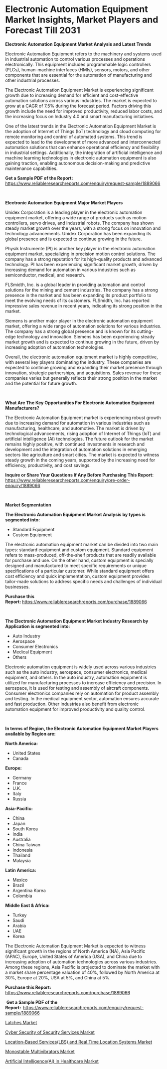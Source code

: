 <p><h1>Electronic Automation Equipment Market Insights, Market Players and Forecast Till 2031</h1></p><p><strong>Electronic Automation Equipment Market Analysis and Latest Trends</strong></p>
<p><p>Electronic Automation Equipment refers to the machinery and systems used in industrial automation to control various processes and operations electronically. This equipment includes programmable logic controllers (PLCs), human-machine interfaces (HMIs), sensors, motors, and other components that are essential for the automation of manufacturing and other industrial processes.</p><p>The Electronic Automation Equipment Market is experiencing significant growth due to increasing demand for efficient and cost-effective automation solutions across various industries. The market is expected to grow at a CAGR of 7.5% during the forecast period. Factors driving this growth include the need for improved productivity, reduced labor costs, and the increasing focus on Industry 4.0 and smart manufacturing initiatives.</p><p>One of the latest trends in the Electronic Automation Equipment Market is the adoption of Internet of Things (IoT) technology and cloud computing for remote monitoring and control of automated systems. This trend is expected to lead to the development of more advanced and interconnected automation solutions that can enhance operational efficiency and flexibility in industrial settings. Additionally, the integration of artificial intelligence and machine learning technologies in electronic automation equipment is also gaining traction, enabling autonomous decision-making and predictive maintenance capabilities.</p></p>
<p><strong>Get a Sample PDF of the Report:&nbsp;</strong> <a href="https://www.reliableresearchreports.com/enquiry/request-sample/1889066">https://www.reliableresearchreports.com/enquiry/request-sample/1889066</a></p>
<p>&nbsp;</p>
<p><strong>Electronic Automation Equipment Major Market Players</strong></p>
<p><p>Unidex Corporation is a leading player in the electronic automation equipment market, offering a wide range of products such as motion controllers, servo drives, and industrial robots. The company has shown steady market growth over the years, with a strong focus on innovation and technology advancements. Unidex Corporation has been expanding its global presence and is expected to continue growing in the future.</p><p>Physik Instrumente (PI) is another key player in the electronic automation equipment market, specializing in precision motion control solutions. The company has a strong reputation for its high-quality products and advanced technology. PI has been experiencing significant market growth, driven by increasing demand for automation in various industries such as semiconductor, medical, and research.</p><p>FLSmidth, Inc. is a global leader in providing automation and control solutions for the mining and cement industries. The company has a strong presence in the market and has been expanding its product portfolio to meet the evolving needs of its customers. FLSmidth, Inc. has reported impressive sales revenue in recent years, indicating its strong position in the market.</p><p>Siemens is another major player in the electronic automation equipment market, offering a wide range of automation solutions for various industries. The company has a strong global presence and is known for its cutting-edge technology and innovation. Siemens has been experiencing steady market growth and is expected to continue growing in the future, driven by increasing adoption of automation technologies.</p><p>Overall, the electronic automation equipment market is highly competitive, with several key players dominating the industry. These companies are expected to continue growing and expanding their market presence through innovation, strategic partnerships, and acquisitions. Sales revenue for these companies varies but generally reflects their strong position in the market and the potential for future growth.</p></p>
<p>&nbsp;</p>
<p><strong>What Are The Key Opportunities For Electronic Automation Equipment Manufacturers?</strong></p>
<p><p>The Electronic Automation Equipment market is experiencing robust growth due to increasing demand for automation in various industries such as manufacturing, healthcare, and automotive. The market is driven by technological advancements, rising adoption of Internet of Things (IoT) and artificial intelligence (AI) technologies. The future outlook for the market remains highly positive, with continued investments in research and development and the integration of automation solutions in emerging sectors like agriculture and smart cities. The market is expected to witness steady growth in the coming years, supported by the increasing need for efficiency, productivity, and cost savings.</p></p>
<p><strong>Inquire or Share Your Questions If Any Before Purchasing This Report:</strong> <a href="https://www.reliableresearchreports.com/enquiry/pre-order-enquiry/1889066">https://www.reliableresearchreports.com/enquiry/pre-order-enquiry/1889066</a></p>
<p>&nbsp;</p>
<p><strong>Market Segmentation</strong></p>
<p><strong>The Electronic Automation Equipment Market Analysis by types is segmented into:</strong></p>
<p><ul><li>Standard Equipment</li><li>Custom Equipment</li></ul></p>
<p><p>The electronic automation equipment market can be divided into two main types: standard equipment and custom equipment. Standard equipment refers to mass-produced, off-the-shelf products that are readily available for purchase and use. On the other hand, custom equipment is specially designed and manufactured to meet specific requirements or unique specifications of a particular customer. While standard equipment offers cost efficiency and quick implementation, custom equipment provides tailor-made solutions to address specific needs and challenges of individual businesses.</p></p>
<p><strong>Purchase this Report:&nbsp;</strong><a href="https://www.reliableresearchreports.com/purchase/1889066">https://www.reliableresearchreports.com/purchase/1889066</a></p>
<p>&nbsp;</p>
<p><strong>The Electronic Automation Equipment Market Industry Research by Application is segmented into:</strong></p>
<p><ul><li>Auto Industry</li><li>Aerospace</li><li>Consumer Electronics</li><li>Medical Equipment</li><li>Others</li></ul></p>
<p><p>Electronic automation equipment is widely used across various industries such as the auto industry, aerospace, consumer electronics, medical equipment, and others. In the auto industry, automation equipment is utilized for manufacturing processes to increase efficiency and precision. In aerospace, it is used for testing and assembly of aircraft components. Consumer electronics companies rely on automation for product assembly and testing. In the medical equipment sector, automation ensures accurate and fast production. Other industries also benefit from electronic automation equipment for improved productivity and quality control.</p></p>
<p>&nbsp;</p>
<p><strong>In terms of Region, the Electronic Automation Equipment Market Players available by Region are:</strong></p>
<p>
    <p> <strong> North America: </strong>
        <ul>
            <li>United States</li>
            <li>Canada</li>
        </ul>
        </p> 
    <p> <strong> Europe: </strong>
        <ul>
            <li>Germany</li>
            <li>France</li>
            <li>U.K.</li>
            <li>Italy</li>
            <li>Russia</li>
        </ul>
        </p> 
    <p> <strong> Asia-Pacific: </strong>
        <ul>
            <li>China</li>
            <li>Japan</li>
            <li>South Korea</li>
            <li>India</li>
            <li>Australia</li>
            <li>China Taiwan</li>
            <li>Indonesia</li>
            <li>Thailand</li>
            <li>Malaysia</li>
        </ul>
        </p> 
    <p> <strong> Latin America: </strong>
        <ul>
            <li>Mexico</li>
            <li>Brazil</li>
            <li>Argentina Korea</li>
            <li>Colombia</li>
        </ul>
        </p> 
    <p> <strong> Middle East & Africa: </strong>
        <ul>
            <li>Turkey</li>
            <li>Saudi</li>
            <li>Arabia</li>
            <li>UAE</li>
            <li>Korea</li>
        </ul>
    </p>
    </p>
<p><p>The Electronic Automation Equipment Market is expected to witness significant growth in the regions of North America (NA), Asia Pacific (APAC), Europe, United States of America (USA), and China due to increasing adoption of automation technologies across various industries. Among these regions, Asia Pacific is projected to dominate the market with a market share percentage valuation of 40%, followed by North America at 30%, Europe at 20%, USA at 5%, and China at 5%.</p></p>
<p><strong>Purchase this Report: </strong><a href="https://www.reliableresearchreports.com/purchase/1889066">https://www.reliableresearchreports.com/purchase/1889066</a></p>
<p>&nbsp;<strong>Get a Sample PDF of the Report:&nbsp;&nbsp;</strong><a href="https://www.reliableresearchreports.com/enquiry/request-sample/1889066">https://www.reliableresearchreports.com/enquiry/request-sample/1889066</a></p>
<p><strong></strong></p>
<p><p><a href="https://view.publitas.com/reportprime-1/latches-market-centers-on-aspects-such-as-market-growth-market-share-market-opportunity-and-projected-forecasts-spanning-from-2024-to-2031/">Latches Market</a></p><p><a href="https://gamy-alyssum-396.notion.site/Cyber-Security-of-Security-Services-Market-Research-Report-Unlocks-Analysis-on-the-Market-Financial--62125e4522d248a28ffd85664deba74d">Cyber Security of Security Services Market</a></p><p><a href="https://poised-avenue-46d.notion.site/Location-Based-Services-LBS-and-Real-Time-Location-Systems-Market-Research-Report-Forecasted-for-Pe-0af5c420926145088d0947711cb7325b">Location-Based Services(LBS) and Real Time Location Systems Market</a></p><p><a href="https://view.publitas.com/reportprime-1/monostable-multivibrators-market-size-and-examines-its-market-scope-with-a-primary-focus-on-growth-opportunities-and-forecasted-trends-spanning-from-2024-to-2031/">Monostable Multivibrators Market</a></p><p><a href="https://unruly-ladybug-44b.notion.site/Artificial-Intelligence-AI-in-Healthcare-Market-Size-Evaluating-its-Market-Trends-Growth-and-Pro-4e3769ff9844478aa4b5b980c8041331">Artificial Intelligence(AI) in Healthcare Market</a></p></p>
